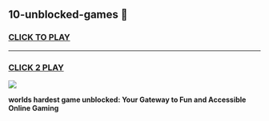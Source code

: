 
## 10-unblocked-games 👋
<h3>
<a href="https://premium.freeplayer.one?title=10-unblocked-games&ref=14F">CLICK TO PLAY</a></h3>
<hr>

<h3>
<a href="https://premium.freeplayer.one?title=10-unblocked-games&ref=14F">CLICK 2 PLAY</a>
  
</h3>

<a href="https://premium.freeplayer.one?title=10-unblocked-games&ref=12F/"><img src="https://clearcache.store/games.png"></a>


**worlds hardest game unblocked: Your Gateway to Fun and Accessible Online Gaming**

